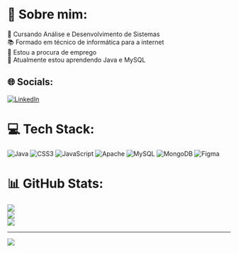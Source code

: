 # 💫 Sobre mim:
🔭 Cursando Análise e Desenvolvimento de Sistemas<br>📚 Formado em técnico de informática para a internet<br>👯 Estou a procura de emprego<br>🌱 Atualmente estou aprendendo Java e MySQL


## 🌐 Socials:
[![LinkedIn](https://img.shields.io/badge/LinkedIn-%230077B5.svg?logo=linkedin&logoColor=white)](https://www.linkedin.com/in/arthur-dos-santos-823b681ab/) 

# 💻 Tech Stack:
![Java](https://img.shields.io/badge/java-%23ED8B00.svg?style=for-the-badge&logo=java&logoColor=white) ![CSS3](https://img.shields.io/badge/css3-%231572B6.svg?style=for-the-badge&logo=css3&logoColor=white) ![JavaScript](https://img.shields.io/badge/javascript-%23323330.svg?style=for-the-badge&logo=javascript&logoColor=%23F7DF1E) ![Apache](https://img.shields.io/badge/apache-%23D42029.svg?style=for-the-badge&logo=apache&logoColor=white) ![MySQL](https://img.shields.io/badge/mysql-%2300f.svg?style=for-the-badge&logo=mysql&logoColor=white) ![MongoDB](https://img.shields.io/badge/MongoDB-%234ea94b.svg?style=for-the-badge&logo=mongodb&logoColor=white) 	![Figma](https://img.shields.io/badge/figma-%23F24E1E.svg?style=for-the-badge&logo=figma&logoColor=white)
# 📊 GitHub Stats:
![](https://github-readme-stats.vercel.app/api?username=Arthur-San&theme=highcontrast&hide_border=false&include_all_commits=false&count_private=false)<br/>
![](https://github-readme-streak-stats.herokuapp.com/?user=Arthur-San&theme=highcontrast&hide_border=false)<br/>
![](https://github-readme-stats.vercel.app/api/top-langs/?username=Arthur-San&theme=highcontrast&hide_border=false&include_all_commits=false&count_private=false&layout=compact)

---
[![](https://visitcount.itsvg.in/api?id=Arthur-San&icon=0&color=0)](https://visitcount.itsvg.in)

<!-- Proudly created with GPRM ( https://gprm.itsvg.in ) -->
